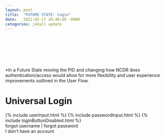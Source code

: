 ```yaml
---
layout: post
title:  "FUTURE STATE: Login"
date:   2021-02-17 10:40:48 -0900
categories: jekyll update
---
```

<div class="bg_acc flex justify_center texture_dust m-b_5">
<div class="b_n3 bg_primary br_3 br_circle br_solid br_white-9 flex_none m-b_n5 m-t_5 m-x_auto p_3 shadow_overlap-light c_white " style="width:100px;height:100px;align-content: center;justify-content: center;display: grid;">
<i class="fas fa-sign-in font_8 c_white"></i>
</div>
</div>
<div class="c_accent-n2 p_4 bg_accent-5 br_round m-x_5 m-t_3 m-b_4">*In a Future State moving the PID and changing how NCDR does authentication/access would allow for more flexibility and user experience improvements outlined in the User Flow.</div>
<div class="m_auto max-w_30 p-y_5">
<h1>Universal Login</h1>
{% include userInput.html %}
{% include passwordInput.html %}
{% include loginButtonDisabled.html %}
<div class="text_center">
<a class="link c_primary-n1">forgot username</a> | <a class="link c_primary-n1">forgot password</a>
</div>
</div>
<div class="br-t_1 br_solid br_black-3 bg_black-1 text_center p_3 m-t_auto shadow_n2"><a class="link c_primary-n1">I don't have an account</a></div>
